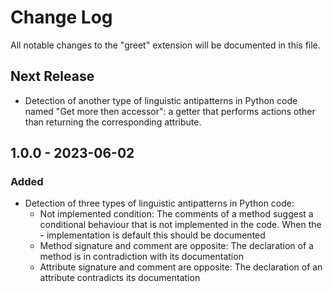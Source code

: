 # Change Log

All notable changes to the "greet" extension will be documented in this file.

## Next Release

- Detection of another type of linguistic antipatterns in Python code named "Get more then accessor": a getter that performs actions other than returning the corresponding attribute.

## 1.0.0 - 2023-06-02

### Added

- Detection of three types of linguistic antipatterns in Python code:
  - Not implemented condition: The comments of a method suggest a conditional behaviour that is not implemented in the code. When the - implementation is default this should be documented
  - Method signature and comment are opposite: The declaration of a method is in contradiction with its documentation
  - Attribute signature and comment are opposite: The declaration of an attribute contradicts its documentation
